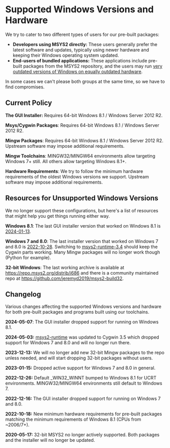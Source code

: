 # Supported Windows Versions and Hardware

We try to cater to two different types of users for our pre-built packages:

* **Developers using MSYS2 directly:** These users generally prefer the latest software and updates, typically using newer hardware and keeping their Windows operating system updated.
* **End-users of bundled applications:** These applications include pre-built packages from the MSYS2 repository, and the users may run [very outdated versions of Windows on equally outdated hardware](https://data.firefox.com/dashboard/hardware).

In some cases we can't please both groups at the same time, so we have to find compromises.

## Current Policy

**The GUI Installer:** Requires 64-bit Windows 8.1 / Windows Server 2012 R2.

**Msys/Cygwin Packages**: Requires 64-bit Windows 8.1 / Windows Server 2012 R2.

**Mingw Packages**: Requires 64-bit Windows 8.1 / Windows Server 2012 R2.
Upstream software may impose additional requirements.

**Mingw Toolchains**: MINGW32/MINGW64 environments allow targeting Windows 7+ still. All others allow targeting Windows 8.1+.

**Hardware Requirements**: We try to follow the minimum hardware requirements of the oldest Windows versions we support. Upstream software may impose additional requirements.

## Resources for Unsupported Windows Versions

We no longer support these configurations, but here's a list of resources that might help you get things running either way.

**Windows 8.1**: The last GUI installer version that worked on Windows 8.1 is
[2024-01-13](https://github.com/msys2/msys2-installer/releases/tag/2024-01-13).

**Windows 7 and 8.0**: The last installer version that worked on Windows 7 and 8.0 is [2022-10-28](https://github.com/msys2/msys2-installer/releases/tag/2022-10-28). Switching to [msys2-runtime-3.4](https://packages.msys2.org/base/msys2-runtime-3.4) should keep the Cygwin parts working. Many Mingw packages will no longer work though (Python for example).

**32-bit Windows**: The last working archive is available at https://repo.msys2.org/distrib/i686 and there is a community maintained repo at https://github.com/jeremyd2019/msys2-build32.

## Changelog

Various changes affecting the supported Windows versions and hardware for both pre-built packages and programs built using our toolchains.

**2024-05-07**: The GUI installer dropped support for running on Windows 8.1.

**2024-05-03:** [msys2-runtime](https://packages.msys2.org/base/msys2-runtime)
was updated to Cygwin 3.5 which dropped support for Windows 7 and 8.0 and will no longer run there.

**2023-12-13:** We will no longer add new 32-bit Mingw packages to the repo unless needed, and will start dropping 32-bit packages without users.

**2023-01-15:** Dropped active support for Windows 7 and 8.0 in general.

**2022-12-26:** Default _WIN32_WINNT bumped to Windows 8.1 for UCRT environments. MINGW32/MINGW64 environments still default to Windows 7.

**2022-12-16:** The GUI installer dropped support for running on Windows 7 and 8.0.

**2022-10-18:** New minimum hardware requirements for pre-built packages matching the minimum requirements of Windows 8.1 (CPUs from ~2006/7+).

**2020-05-17:** 32-bit MSYS2 no longer actively supported. Both packages and the installer will no longer be updated.
